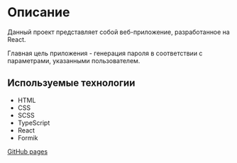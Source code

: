 <h1>Описание </h1>
Данный проект представляет собой веб-приложение, разработанное на React.

Главная цель приложения - генерация пароля в соответствии с параметрами, указанными пользователем.

<h2>Используемые технологии</h2>
<ul>
   <li>HTML</li>
   <li>CSS</li>
   <li>SCSS</li>
   <li>TypeScript</li>
   <li>React</li>
   <li>Formik</li>
</ul>

[GitHub pages](https://pirskiymi.github.io/password-generator-app/)
